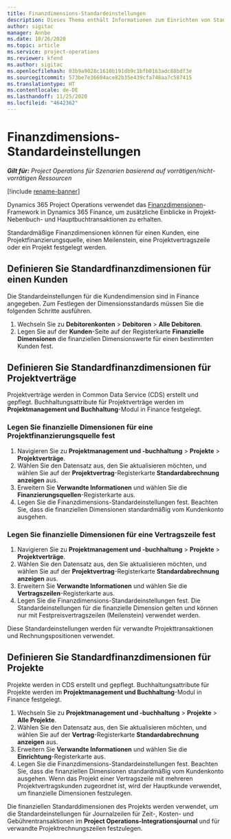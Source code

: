 ```yaml
---
title: Finanzdimensions-Standardeinstellungen
description: Dieses Thema enthält Informationen zum Einrichten von Standardeinstellungen für Finanzdimensionen.
author: sigitac
manager: Annbe
ms.date: 10/26/2020
ms.topic: article
ms.service: project-operations
ms.reviewer: kfend
ms.author: sigitac
ms.openlocfilehash: 03b9a9028c1610b191db9c1bfb0163adc88bdf3e
ms.sourcegitcommit: 573be7e36604ace82b35e439cfa748aa7c587415
ms.translationtype: HT
ms.contentlocale: de-DE
ms.lasthandoff: 11/25/2020
ms.locfileid: "4642362"
---
```

# <a name="financial-dimension-defaults"></a>Finanzdimensions-Standardeinstellungen

_**Gilt für:** Project Operations für Szenarien basierend auf vorrätigen/nicht-vorrätigen Ressourcen_

[!include [rename-banner](~/includes/cc-data-platform-banner.md)]

Dynamics 365 Project Operations verwendet das [Finanzdimensionen](https://docs.microsoft.com/dynamics365/finance/general-ledger/financial-dimensions)-Framework in Dynamics 365 Finance, um zusätzliche Einblicke in Projekt-Nebenbuch- und Hauptbuchtransaktionen zu erhalten.

Standardmäßige Finanzdimensionen können für einen Kunden, eine Projektfinanzierungsquelle, einen Meilenstein, eine Projektvertragszeile oder ein Projekt festgelegt werden.

## <a name="define-default-financial-dimensions-for-a-customer"></a>Definieren Sie Standardfinanzdimensionen für einen Kunden

Die Standardeinstellungen für die Kundendimension sind in Finance angegeben. Zum Festlegen der Dimensionsstandards müssen Sie die folgenden Schritte ausführen.

1. Wechseln Sie zu **Debitorenkonten** > **Debitoren** > **Alle Debitoren**.
2. Legen Sie auf der **Kunden**-Seite auf der Registerkarte **Finanzielle Dimensionen** die finanziellen Dimensionswerte für einen bestimmten Kunden fest.

## <a name="define-default-financial-dimensions-for-project-contracts"></a>Definieren Sie Standardfinanzdimensionen für Projektverträge

Projektverträge werden in Common Data Service (CDS) erstellt und gepflegt. Buchhaltungsattribute für Projektverträge werden im **Projektmanagement und Buchhaltung**-Modul in Finance festgelegt.

### <a name="set-financial-dimensions-for-a-project-funding-source"></a>Legen Sie finanzielle Dimensionen für eine Projektfinanzierungsquelle fest

1. Navigieren Sie zu **Projektmanagement und -buchhaltung** > **Projekte** > **Projektverträge**.
2. Wählen Sie den Datensatz aus, den Sie aktualisieren möchten, und wählen Sie auf der **Projektvertrag**-Registerkarte **Standardabrechnung anzeigen** aus.
3. Erweitern Sie **Verwandte Informationen** und wählen Sie die **Finanzierungsquellen**-Registerkarte aus.
4. Legen Sie die Finanzdimensions-Standardeinstellungen fest. Beachten Sie, dass die finanziellen Dimensionen standardmäßig vom Kundenkonto ausgehen.

### <a name="set-financial-dimensions-for-a-project-contract-line"></a>Legen Sie finanzielle Dimensionen für eine Vertragszeile fest

1. Navigieren Sie zu **Projektmanagement und -buchhaltung** > **Projekte** > **Projektverträge**.
2. Wählen Sie den Datensatz aus, den Sie aktualisieren möchten, und wählen Sie auf der **Projektvertrag**-Registerkarte **Standardabrechnung anzeigen** aus.
3. Erweitern Sie **Verwandte Informationen** und wählen Sie die **Vertragszeilen**-Registerkarte aus.
4. Legen Sie die Finanzdimensions-Standardeinstellungen fest. Die Standardeinstellungen für die finanzielle Dimension gelten und können nur mit Festpreisvertragszeilen (Meilenstein) verwendet werden.

Diese Standardeinstellungen werden für verwandte Projekttransaktionen und Rechnungspositionen verwendet.

## <a name="define-default-financial-dimensions-for-projects"></a>Definieren Sie Standardfinanzdimensionen für Projekte

Projekte werden in CDS erstellt und gepflegt. Buchhaltungsattribute für Projekte werden im **Projektmanagement und Buchhaltung**-Modul in Finance festgelegt.

1. Wechseln Sie zu **Projektmanagement und -buchhaltung** > **Projekte** > **Alle Projekte**.
2. Wählen Sie den Datensatz aus, den Sie aktualisieren möchten, und wählen Sie auf der **Vertrag**-Registerkarte **Standardabrechnung anzeigen** aus.
3. Erweitern Sie **Verwandte Informationen** und wählen Sie die **Einrichtung**-Registerkarte aus.
4. Legen Sie die Finanzdimensions-Standardeinstellungen fest. Beachten Sie, dass die finanziellen Dimensionen standardmäßig vom Kundenkonto ausgehen. Wenn das Projekt einer Vertragszeile mit mehreren Projektvertragskunden zugeordnet ist, wird der Hauptkunde verwendet, um finanzielle Dimensionen festzulegen.

Die finanziellen Standarddimensionen des Projekts werden verwendet, um die Standardeinstellungen für Journalzeilen für Zeit-, Kosten- und Gebührentransaktionen im **Project Operations-Integrationsjournal** und für verwandte Projektrechnungszeilen festzulegen.
